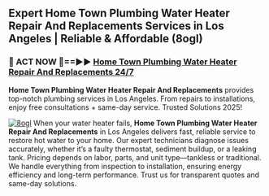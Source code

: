 ## Expert Home Town Plumbing Water Heater Repair And Replacements Services in Los Angeles | Reliable & Affordable (8ogl)  

<h3>🚿 ACT NOW 🌟==►► <a href="https://tinyurl.com/2ne6vx2x" rel="nofollow">Home Town Plumbing Water Heater Repair And Replacements 24/7</a></h3>

**Home Town Plumbing Water Heater Repair And Replacements** provides top-notch plumbing services in Los Angeles. From repairs to installations, enjoy free consultations + same-day service. Trusted Solutions 2025!

[![8ogl](https://i.imgur.com/4PFF4AK.jpeg)](https://tinyurl.com/2ne6vx2x)
When your water heater fails, **Home Town Plumbing Water Heater Repair And Replacements** in Los Angeles delivers fast, reliable service to restore hot water to your home. Our expert technicians diagnose issues accurately, whether it’s a faulty thermostat, sediment buildup, or a leaking tank. Pricing depends on labor, parts, and unit type—tankless or traditional. We handle everything from inspection to installation, ensuring energy efficiency and long-term performance. Trust us for transparent quotes and same-day solutions.